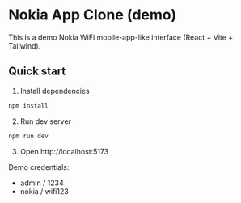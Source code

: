 # Nokia App Clone (demo)

This is a demo Nokia WiFi mobile-app-like interface (React + Vite + Tailwind).

## Quick start

1. Install dependencies
```bash
npm install
```

2. Run dev server
```bash
npm run dev
```

3. Open http://localhost:5173

Demo credentials:
- admin / 1234
- nokia / wifi123
